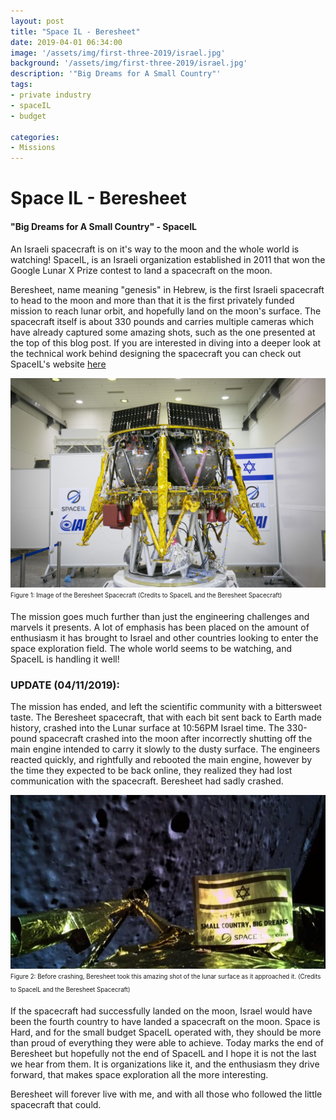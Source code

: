 ```yaml
---
layout: post
title: "Space IL - Beresheet"
date: 2019-04-01 06:34:00
image: '/assets/img/first-three-2019/israel.jpg'
background: '/assets/img/first-three-2019/israel.jpg'
description: '"Big Dreams for A Small Country"'
tags:
- private industry
- spaceIL
- budget

categories:
- Missions
---
```


# Space IL - Beresheet
#### "Big Dreams for A Small Country" - SpaceIL
An Israeli spacecraft is on it's way to the moon and the whole world is watching! SpaceIL, is an Israeli organization established in 2011 that won the Google Lunar X Prize contest to land a spacecraft on the moon.

Beresheet, name meaning "genesis" in Hebrew, is the first Israeli spacecraft to head to the moon and more than that it is the first privately funded mission to reach lunar orbit, and hopefully land on the moon's surface. The spacecraft itself is about 330 pounds and carries multiple cameras which have already captured some amazing shots, such as the one presented at the top of this blog post. If you are interested in diving into a deeper look at the technical work behind designing the spacecraft you can check out SpaceIL's website <a href="http://www.technology.spaceil.com/developing-the-landing-gear"> here </a> 

![Beresheet spacecraft](/assets/img/first-three-2019/spacecraft.jpg)<sub><sup>Figure 1: Image of the Beresheet Spacecraft (Credits to SpaceIL and the Beresheet Spacecraft)</sup></sub>

The mission goes much further than just the engineering challenges and marvels it presents. A lot of emphasis has been placed on the amount of enthusiasm it has brought to Israel and other countries looking to enter the space exploration field. The whole world seems to be watching, and SpaceIL is handling it well!


### UPDATE (04/11/2019): 

The mission has ended, and left the scientific community with a bittersweet taste. The Beresheet spacecraft, that with each bit sent back to Earth made history, crashed into the Lunar surface at 10:56PM Israel time. The 330-pound spacecraft crashed into the moon after incorrectly shutting off the main engine intended to carry it slowly to the dusty surface. The engineers reacted quickly, and rightfully and rebooted the main engine, however by the time they expected to be back online, they realized they had lost communication with the spacecraft. Beresheet had sadly crashed. 

![Beresheet approaching the moon](/assets/img/first-three-2019/spaceil-landingselfie.jpg)<sub><sup>Figure 2: Before crashing, Beresheet took this amazing shot of the lunar surface as it approached it. (Credits to SpaceIL and the Beresheet Spacecraft) </sup></sub>

If the spacecraft had successfully landed on the moon, Israel would have been the fourth country to have landed a spacecraft on the moon. Space is Hard, and for the small budget SpaceIL operated with, they should be more than proud of everything they were able to achieve. Today marks the end of Beresheet but hopefully not the end of SpaceIL and I hope it is not the last we hear from them. It is organizations like it, and the enthusiasm they drive forward, that makes space exploration all the more interesting.

Beresheet will forever live with me, and with all those who followed the little spacecraft that could.

